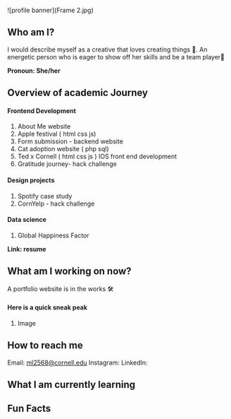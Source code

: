 ![profile banner](Frame 2.jpg)

## Who am I? 
I would describe myself as a creative that loves creating things 🎨. An energetic person who is eager to show off her skills and be a team player💫

**Pronoun: She/her**

## Overview of academic Journey
#### Frontend Development 
1. About Me website
2. Apple festival ( html css js) 
3. Form submission - backend website 
4. Cat adoption website ( php sql) 
5. Ted x Cornell ( html css js ) 
IOS front end development 
1. Gratitude journey- hack challenge 

#### Design projects 
1. Spotify case study 
2. CornYelp - hack challenge 

#### Data science
1. Global Happiness Factor 

**Link: resume**

## What am I working on now? 
A portfolio website is in the works 🛠️
#### Here is a quick sneak peak 
1. Image

## How to reach me 
Email: ml2568@cornell.edu 
Instagram: 
LinkedIn: 

## What I am currently learning

## Fun Facts



